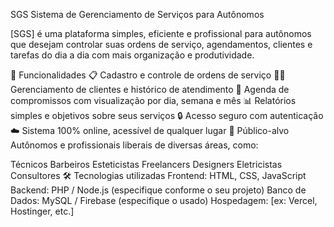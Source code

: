 SGS
Sistema de Gerenciamento de Serviços para Autônomos

[SGS] é uma plataforma simples, eficiente e profissional para autônomos que desejam controlar suas ordens de serviço, agendamentos, clientes e tarefas do dia a dia com mais organização e produtividade.

🚀 Funcionalidades
📋 Cadastro e controle de ordens de serviço
🧑‍💼 Gerenciamento de clientes e histórico de atendimento
📅 Agenda de compromissos com visualização por dia, semana e mês
📊 Relatórios simples e objetivos sobre seus serviços
🔒 Acesso seguro com autenticação
☁️ Sistema 100% online, acessível de qualquer lugar
👤 Público-alvo
Autônomos e profissionais liberais de diversas áreas, como:

Técnicos
Barbeiros
Esteticistas
Freelancers
Designers
Eletricistas
Consultores
🛠️ Tecnologias utilizadas
Frontend: HTML, CSS, JavaScript
Backend: PHP / Node.js (especifique conforme o seu projeto)
Banco de Dados: MySQL / Firebase (especifique o usado)
Hospedagem: [ex: Vercel, Hostinger, etc.]